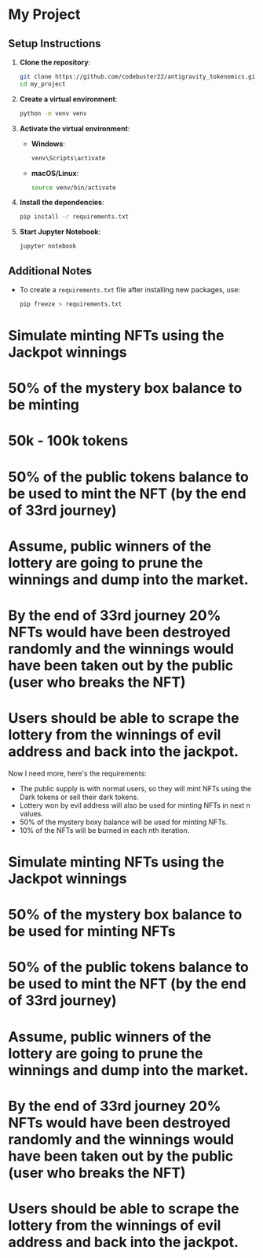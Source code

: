 # My Project

## Setup Instructions

1. **Clone the repository**:
    ```sh
    git clone https://github.com/codebuster22/antigravity_tokenomics.git
    cd my_project
    ```

2. **Create a virtual environment**:
    ```sh
    python -m venv venv
    ```

3. **Activate the virtual environment**:

    - **Windows**:
        ```sh
        venv\Scripts\activate
        ```
    - **macOS/Linux**:
        ```sh
        source venv/bin/activate
        ```

4. **Install the dependencies**:
    ```sh
    pip install -r requirements.txt
    ```

5. **Start Jupyter Notebook**:
    ```sh
    jupyter notebook
    ```

## Additional Notes

- To create a `requirements.txt` file after installing new packages, use:
    ```sh
    pip freeze > requirements.txt
    ```


# Simulate minting NFTs using the Jackpot winnings
# 50% of the mystery box balance to be minting
# 50k - 100k tokens
# 50% of the public tokens balance to be used to mint the NFT (by the end of 33rd journey)
# Assume, public winners of the lottery are going to prune the winnings and dump into the market.
# By the end of 33rd journey 20% NFTs would have been destroyed randomly and the winnings would have been taken out by the public (user who breaks the NFT)
# Users should be able to scrape the lottery from the winnings of evil address and back into the jackpot.

Now I need more, here's the requirements:
- The public supply is with normal users, so they will mint NFTs using the Dark tokens or sell their dark tokens.
- Lottery won by evil address will also be used for minting NFTs in next n values.
- 50% of the mystery boxy balance will be used for minting NFTs.
- 10% of the NFTs will be burned in each nth iteration.
# Simulate minting NFTs using the Jackpot winnings
# 50% of the mystery box balance to be used for minting NFTs
# 50% of the public tokens balance to be used to mint the NFT (by the end of 33rd journey)
# Assume, public winners of the lottery are going to prune the winnings and dump into the market.
# By the end of 33rd journey 20% NFTs would have been destroyed randomly and the winnings would have been taken out by the public (user who breaks the NFT)
# Users should be able to scrape the lottery from the winnings of evil address and back into the jackpot.